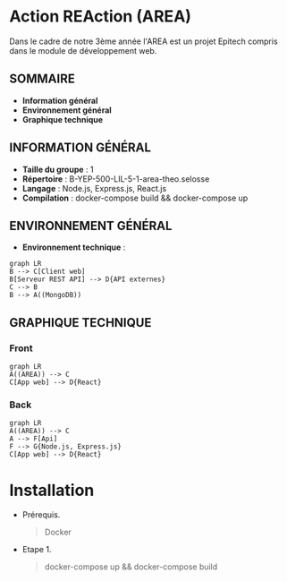 # Action REAction (AREA)
Dans le cadre de notre 3ème année l'AREA est un projet Epitech compris dans le module de développement web.

## SOMMAIRE
- **Information général**
- **Environnement général**
 - **Graphique technique**

## INFORMATION GÉNÉRAL

- **Taille du groupe** : 1
- **Répertoire** : B-YEP-500-LIL-5-1-area-theo.selosse
 - **Langage** : Node.js, Express.js, React.js
 - **Compilation** : docker-compose build && docker-compose up

## ENVIRONNEMENT GÉNÉRAL

- **Environnement technique** :

```mermaid
graph LR
B --> C[Client web]
B[Serveur REST API] --> D{API externes}
C --> B
B --> A((MongoDB))
```

## GRAPHIQUE TECHNIQUE

### Front
```mermaid
graph LR
A((AREA)) --> C
C[App web] --> D{React}
```

### Back
```mermaid
graph LR
A((AREA)) --> C
A --> F[Api]
F --> G{Node.js, Express.js}
C[App web] --> D{React}
```
# Installation
- Prérequis.
  > Docker

- Etape 1.
  > docker-compose up && docker-compose build